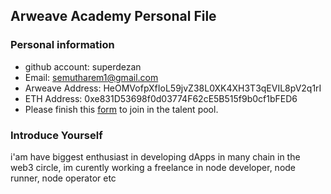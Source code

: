 ## Arweave Academy Personal File

### Personal information

- github account: superdezan
- Email: semutharem1@gmail.com
- Arweave Address: HeOMVofpXfIoL59jvZ38L0XK4XH3T3qEVIL8pV2q1rI
- ETH Address: 0xe831D53698f0d03774F62cE5B515f9b0cf1bFED6
- Please finish this [form](https://docs.google.com/forms/d/e/1FAIpQLSfWA5fIIcBgmRppm3jNz5vmf9Mai_QMVil-2pO4r7YKn_Zhtw/viewform?usp=sf_link) to join in the talent pool.

### Introduce Yourself
 i'am have biggest enthusiast in developing dApps in many chain in the web3 circle, im curently working a freelance in node developer, node runner, node operator etc
